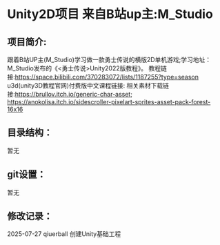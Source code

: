 # Unity2D项目 来自B站up主:**M_Studio**
## 项目简介:

跟着B站UP主(M_Studio)学习做一款勇士传说的横版2D单机游戏;学习地址：M_Studio发布的《<勇士传说>Unity2022版教程》。
教程链接:https://space.bilibili.com/370283072/lists/1187255?type=season
u3d(unity3D教程官网)付费版中文课程链接:
相关素材下载链接:https://brullov.itch.io/generic-char-asset; https://anokolisa.itch.io/sidescroller-pixelart-sprites-asset-pack-forest-16x16
## 目录结构：
  暂无
## git设置：
  暂无
## 修改记录：
2025-07-27 qiuerball 创建Unity基础工程
